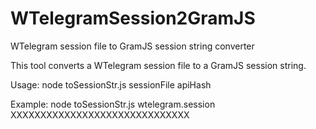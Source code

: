 # WTelegramSession2GramJS
WTelegram session file to GramJS session string converter


This tool converts a WTelegram session file to a GramJS session string.

Usage: node toSessionStr.js sessionFile apiHash

Example: node toSessionStr.js wtelegram.session XXXXXXXXXXXXXXXXXXXXXXXXXXXXXX
